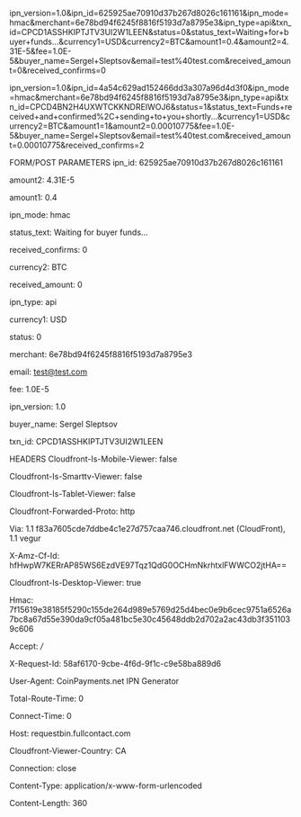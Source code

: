 ipn_version=1.0&ipn_id=625925ae70910d37b267d8026c161161&ipn_mode=hmac&merchant=6e78bd94f6245f8816f5193d7a8795e3&ipn_type=api&txn_id=CPCD1ASSHKIPTJTV3UI2W1LEEN&status=0&status_text=Waiting+for+buyer+funds...&currency1=USD&currency2=BTC&amount1=0.4&amount2=4.31E-5&fee=1.0E-5&buyer_name=Sergel+Sleptsov&email=test%40test.com&received_amount=0&received_confirms=0


ipn_version=1.0&ipn_id=4a54c629ad152466dd3a307a96d4d3f0&ipn_mode=hmac&merchant=6e78bd94f6245f8816f5193d7a8795e3&ipn_type=api&txn_id=CPCD4BN2H4UXWTCKKNDREIWOJ6&status=1&status_text=Funds+received+and+confirmed%2C+sending+to+you+shortly...&currency1=USD&currency2=BTC&amount1=1&amount2=0.00010775&fee=1.0E-5&buyer_name=Sergel+Sleptsov&email=test%40test.com&received_amount=0.00010775&received_confirms=2


FORM/POST PARAMETERS
ipn_id: 625925ae70910d37b267d8026c161161

amount2: 4.31E-5

amount1: 0.4

ipn_mode: hmac

status_text: Waiting for buyer funds...

received_confirms: 0

currency2: BTC

received_amount: 0

ipn_type: api

currency1: USD

status: 0

merchant: 6e78bd94f6245f8816f5193d7a8795e3

email: test@test.com

fee: 1.0E-5

ipn_version: 1.0

buyer_name: Sergel Sleptsov

txn_id: CPCD1ASSHKIPTJTV3UI2W1LEEN

HEADERS
Cloudfront-Is-Mobile-Viewer: false

Cloudfront-Is-Smarttv-Viewer: false

Cloudfront-Is-Tablet-Viewer: false

Cloudfront-Forwarded-Proto: http

Via: 1.1 f83a7605cde7ddbe4c1e27d757caa746.cloudfront.net (CloudFront), 1.1 vegur

X-Amz-Cf-Id: hfHwpW7KERrAP85WS6EzdVE97Tqz1QdG0OCHmNkrhtxlFWWCO2jtHA==

Cloudfront-Is-Desktop-Viewer: true

Hmac: 7f15619e38185f5290c155de264d989e5769d25d4bec0e9b6cec9751a6526a7bc8a67d55e390da9cf05a481bc5e30c45648ddb2d702a2ac43db3f3511039c606

Accept: */*

X-Request-Id: 58af6170-9cbe-4f6d-9f1c-c9e58ba889d6

User-Agent: CoinPayments.net IPN Generator

Total-Route-Time: 0

Connect-Time: 0

Host: requestbin.fullcontact.com

Cloudfront-Viewer-Country: CA

Connection: close

Content-Type: application/x-www-form-urlencoded

Content-Length: 360